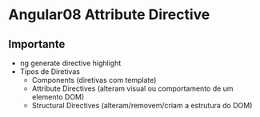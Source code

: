 # Angular08 Attribute Directive

## Importante

- ng generate directive highlight
- Tipos de Diretivas
  - Components (diretivas com template)
  - Attribute Directives (alteram visual ou comportamento de um elemento DOM)
  - Structural Directives (alteram/removem/criam a estrutura do DOM)
